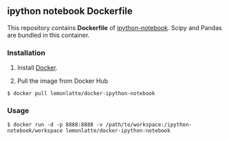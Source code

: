 ## ipython notebook Dockerfile

This repository contains **Dockerfile** of [ipython-notebook](http://ipython.org/notebook.html). Scipy and Pandas are bundled in this container.

### Installation

1. Install [Docker](https://www.docker.com/).

2. Pull the image from Docker Hub

```
$ docker pull lemonlatte/docker-ipython-notebook
```

### Usage

```
$ docker run -d -p 8888:8888 -v /path/to/workspace:/ipython-notebook/workspace lemonlatte/docker-ipython-notebook
```


